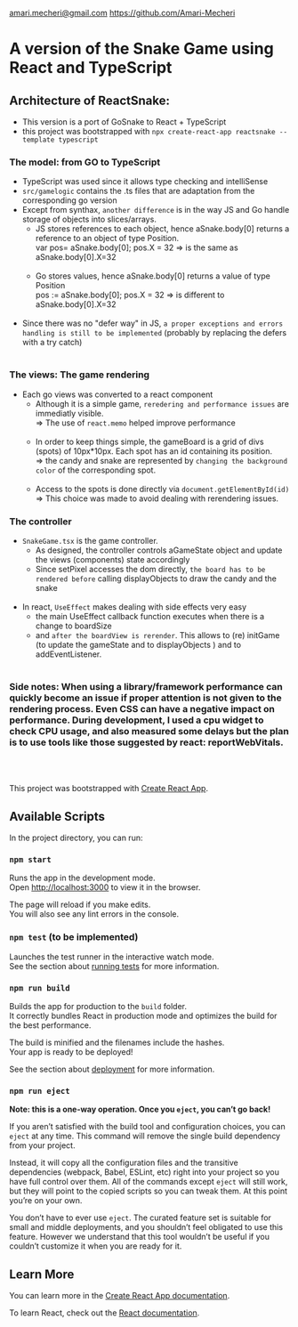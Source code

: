 amari.mecheri@gmail.com
https://github.com/Amari-Mecheri
# A version of the Snake Game using React and TypeScript

## Architecture of ReactSnake:
- This version is a port of GoSnake to React + TypeScript
- this project was bootstrapped with `npx create-react-app reactsnake --template typescript`

### The model: from GO to TypeScript
- TypeScript was used since it allows type checking and intelliSense
- `src/gamelogic` contains the .ts files that are adaptation from the corresponding go version
- Except from synthax, `another difference` is in the way JS and Go handle storage of objects into slices/arrays.
    * JS stores references to each object, hence aSnake.body[0] returns a reference to an object of type Position.
    <br>    var pos= aSnake.body[0]; pos.X = 32 => is the same as aSnake.body[0].X=32
    <br><br>
    * Go stores values,  hence aSnake.body[0] returns a value of type Position
    <br>    pos := aSnake.body[0]; pos.X = 32 => is different to aSnake.body[0].X=32
    <br><br>
- Since there was no "defer way" in JS, `a proper exceptions and errors handling is still to be implemented` (probably by replacing the defers with a try catch)
    <br>
    <br>

### The views: The game rendering
- Each go views was converted to a react component
    * Although it is a simple game, `reredering and performance issues` are immediatly visible.
    <br>=> The use of `react.memo` helped improve performance
    <br><br>
    * In order to keep things simple, the gameBoard is a grid of divs (spots) of 10px*10px. Each spot has an id containing its position.
    <br>=> the candy and snake are represented by `changing the background color` of the corresponding spot.
    <br><br>
    * Access to the spots is done directly via `document.getElementById(id)`
    <br>=> This choice was made to avoid dealing with rerendering issues.

### The controller
- `SnakeGame.tsx` is the game controller.
    * As designed, the controller controls aGameState object and update the views (components) state accordingly
    * Since setPixel accesses the dom directly, `the board has to be rendered before` calling displayObjects to draw the candy and the snake
    <br><br>
- In react, `UseEffect` makes dealing with side effects very easy
    * the main UseEffect callback function executes when there is a change to boardSize
    * and `after the boardView is rerender`. This allows to (re) initGame (to update the gameState and to displayObjects ) and to addEventListener.
<br><br>
### Side notes: When using a library/framework performance can quickly become an issue if proper attention is not given to the rendering process. Even CSS can have a negative impact on performance. During development, I used a cpu widget to check CPU usage, and also measured some delays but the plan is to use tools like those suggested by react: reportWebVitals.
<br><br>

This project was bootstrapped with [Create React App](https://github.com/facebook/create-react-app).

## Available Scripts

In the project directory, you can run:

### `npm start`

Runs the app in the development mode.\
Open [http://localhost:3000](http://localhost:3000) to view it in the browser.

The page will reload if you make edits.\
You will also see any lint errors in the console.

### `npm test` (to be implemented)

Launches the test runner in the interactive watch mode.\
See the section about [running tests](https://facebook.github.io/create-react-app/docs/running-tests) for more information.

### `npm run build`

Builds the app for production to the `build` folder.\
It correctly bundles React in production mode and optimizes the build for the best performance.

The build is minified and the filenames include the hashes.\
Your app is ready to be deployed!

See the section about [deployment](https://facebook.github.io/create-react-app/docs/deployment) for more information.

### `npm run eject`

**Note: this is a one-way operation. Once you `eject`, you can’t go back!**

If you aren’t satisfied with the build tool and configuration choices, you can `eject` at any time. This command will remove the single build dependency from your project.

Instead, it will copy all the configuration files and the transitive dependencies (webpack, Babel, ESLint, etc) right into your project so you have full control over them. All of the commands except `eject` will still work, but they will point to the copied scripts so you can tweak them. At this point you’re on your own.

You don’t have to ever use `eject`. The curated feature set is suitable for small and middle deployments, and you shouldn’t feel obligated to use this feature. However we understand that this tool wouldn’t be useful if you couldn’t customize it when you are ready for it.

## Learn More

You can learn more in the [Create React App documentation](https://facebook.github.io/create-react-app/docs/getting-started).

To learn React, check out the [React documentation](https://reactjs.org/).
